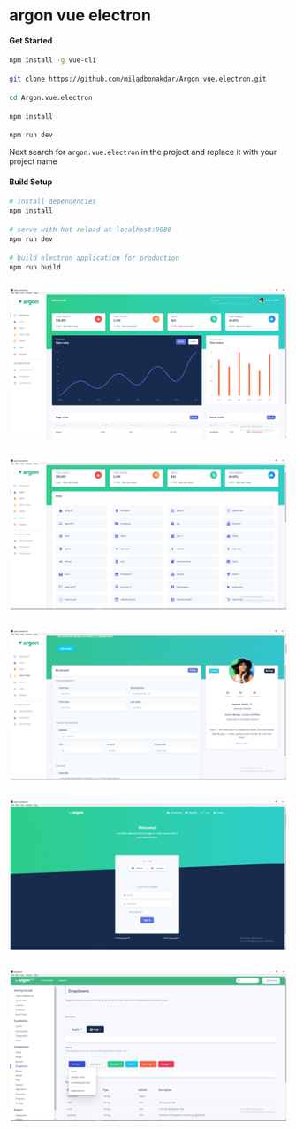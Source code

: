 # argon vue electron

#### Get Started

``` bash
npm install -g vue-cli

git clone https://github.com/miladbonakdar/Argon.vue.electron.git

cd Argon.vue.electron

npm install

npm run dev

```

Next search for `argon.vue.electron` in the project and replace it with your project name

#### Build Setup

``` bash
# install dependencies
npm install

# serve with hot reload at localhost:9080
npm run dev

# build electron application for production
npm run build

```
<div align="center">
<br>
<img width="500" src="/imgs/argon1.PNG" alt="Argon-vue-electron">
<br>
<br>
<br>
<img width="500" src="/imgs/argon2.PNG" alt="Argon-vue-electron">
<br>
<br>
<br>
<img width="500" src="/imgs/argon3.PNG" alt="Argon-vue-electron">
<br>
<br>
<br>
<img width="500" src="/imgs/argon4.PNG" alt="Argon-vue-electron">
<br>
<br>
<br>
<img width="500" src="/imgs/argon5.PNG" alt="Argon-vue-electron">
<br>
<br>
</div>
